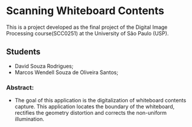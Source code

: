 # Scanning Whiteboard Contents
This is a project developed as the final project of the Digital Image Processing course(SCC0251) at the University of São Paulo (USP).
## Students
* David Souza Rodrigues;
* Marcos Wendell Souza de Oliveira Santos;
### Abstract:
* The goal of this application is the digitalization of whiteboard contents capture. This application locates the boundary of the whiteboard, rectifies the geometry distortion and corrects the non-uniform illumination.
